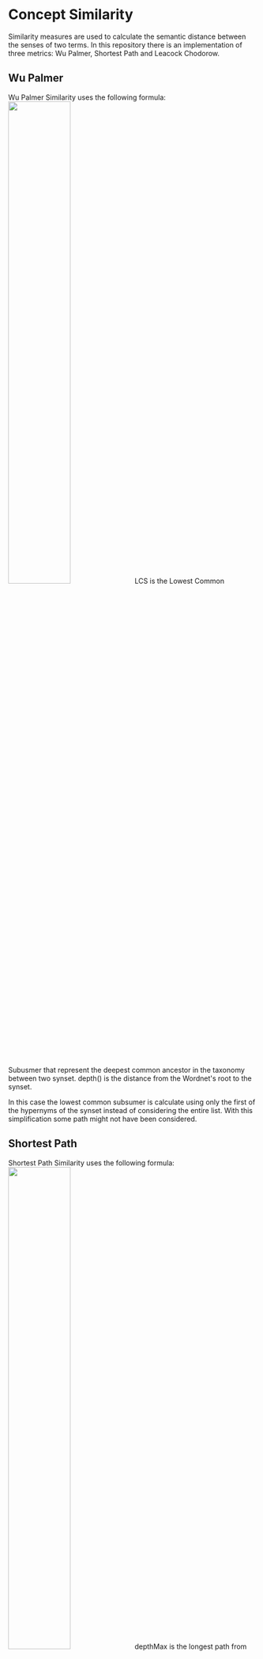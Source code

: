 # Concept Similarity

Similarity measures are used to calculate the semantic distance between the senses of two terms. In this repository there is an implementation of three metrics: Wu Palmer, Shortest Path and Leacock Chodorow.

## Wu Palmer

Wu Palmer Similarity uses the following formula:
<img src="https://imgur.com/BMj7EK5" width="50%">
LCS is the Lowest Common Subusmer that represent the deepest common ancestor in the taxonomy between two synset.
depth() is the distance from the Wordnet's root to the synset.

In this case the lowest common subsumer is calculate using only the first of the hypernyms of the synset instead of considering the entire list. With this simplification some path might not have been considered.

## Shortest Path

Shortest Path Similarity uses the following formula:
<img src="https://imgur.com/nKtZh8a" width="50%">
depthMax is the longest path from the root of the taxonomy to a leaf and for the given dataset is 12.
len(s1,s2) reresent the shortest path between two senses. The path is calculated together with the LCS keeping track of the path that leads to the lowest common ancestor.

## Leacock Chodorow

Leacock Chodorow Similarity uses the following formula:
<img src="https://imgur.com/wiLah4D" width="50%">
depthMax is the longest path from the root of the taxonomy to a leaf and for the given dataset is 12.
len(s1,s2) reresent the shortest path between two senses. The path is calculated together with the LCS keeping track of the path that leads to the lowest common ancestor.

## Term Similarity
These three metrics show the semantic distance between two senses, to calculate the semantic distance between two terms the maximum similarity between all the senses of the two words was calculated.

## Human annotation and metrics correlations
To calculate the correlation between the results obtained with the three metrics, the Pearson and Spearman indexes were used for each of them. In this case we used the SciPy library obtaining the following results:

Pearson:
    Wu Palmer (correlation=0.18308428587286402, pvalue=0.0005464176617977586)
    Shortest Path (correlation=0.14147208049051546, pvalue=0.007767955350030443)
    Leacock Chodorow (correlation=0.20094674182389424, pvalue=0.00014417361175218793)

Spearman:
    Wu Palmer (correlation=0.31638553337150477, pvalue=1.2006963211619606e-09)
    Shortest Path (correlation=0.2622972821540983, pvalue=5.780063455097429e-07)
    Leacock Chodorow (correlation=0.2622972821540983, pvalue=5.780063455097429e-07)

These results show that the values recorded by hand and the values obtained with the three metrics are not very correlated, in fact if the values obtained with the similarity measurements and the human evaluations are graphically shown, it can be seen that they do not follow the same trend:

Wu Palmer:
<img src="https://imgur.com/uq1njYa" width="50%">

Shortest Path:
<img src="https://imgur.com/Q8qfzUr" width="50%">

Leacock Chodorow:
<img src="https://imgur.com/1GgZL6S" width="50%">
